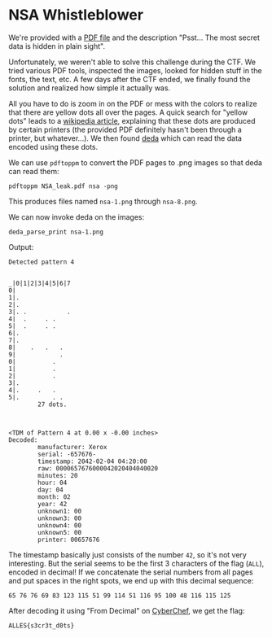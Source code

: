 # NSA Whistleblower

We're provided with a [PDF file](https://github.com/dogelition/ctf-writeups/blob/master/2020/ALLES/NSA%20Whistleblower/NSA_leak.pdf) and the description "Psst... The most secret data is hidden in plain sight".

Unfortunately, we weren't able to solve this challenge during the CTF. We tried various PDF tools, inspected the images, looked for hidden stuff in the fonts, the text, etc. A few days after the CTF ended, we finally found the solution and realized how simple it actually was.

All you have to do is zoom in on the PDF or mess with the colors to realize that there are yellow dots all over the pages. A quick search for "yellow dots" leads to a [wikipedia article](https://en.wikipedia.org/wiki/Machine_Identification_Code), explaining that these dots are produced by certain printers (the provided PDF definitely hasn't been through a printer, but whatever...). We then found [deda](https://github.com/dfd-tud/deda) which can read the data encoded using these dots.

We can use `pdftoppm` to convert the PDF pages to .png images so that deda can read them:

```
pdftoppm NSA_leak.pdf nsa -png
```

This produces files named `nsa-1.png` through `nsa-8.png`.

We can now invoke deda on the images:

```
deda_parse_print nsa-1.png
```

Output:

```
Detected pattern 4


_|0|1|2|3|4|5|6|7
0|
1|.
2|.
3|. .           .
4|  .     . .
5|  .     . .
6|.
7|.
8|    .   .   .
9|            .
0|          .
1|          .
2|          .
3|.
4|.     .   .
5|.         . .
        27 dots.



<TDM of Pattern 4 at 0.00 x -0.00 inches>
Decoded:
        manufacturer: Xerox
        serial: -657676-
        timestamp: 2042-02-04 04:20:00
        raw: 0000657676000042020404040020
        minutes: 20
        hour: 04
        day: 04
        month: 02
        year: 42
        unknown1: 00
        unknown3: 00
        unknown4: 00
        unknown5: 00
        printer: 00657676
```

The timestamp basically just consists of the number `42`, so it's not very interesting. But the serial seems to be the first 3 characters of the flag (`ALL`), encoded in decimal! If we concatenate the serial numbers from all pages and put spaces in the right spots, we end up with this decimal sequence:

`65 76 76 69 83 123 115 51 99 114 51 116 95 100 48 116 115 125`

After decoding it using "From Decimal" on [CyberChef](https://gchq.github.io/CyberChef), we get the flag:

`ALLES{s3cr3t_d0ts}`
